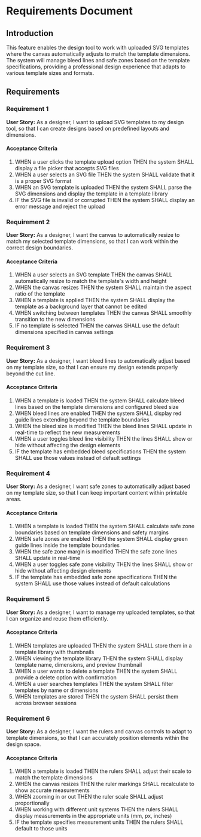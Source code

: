 # Requirements Document

## Introduction

This feature enables the design tool to work with uploaded SVG templates where the canvas automatically adjusts to match the template dimensions. The system will manage bleed lines and safe zones based on the template specifications, providing a professional design experience that adapts to various template sizes and formats.

## Requirements

### Requirement 1

**User Story:** As a designer, I want to upload SVG templates to my design tool, so that I can create designs based on predefined layouts and dimensions.

#### Acceptance Criteria

1. WHEN a user clicks the template upload option THEN the system SHALL display a file picker that accepts SVG files
2. WHEN a user selects an SVG file THEN the system SHALL validate that it is a proper SVG format
3. WHEN an SVG template is uploaded THEN the system SHALL parse the SVG dimensions and display the template in a template library
4. IF the SVG file is invalid or corrupted THEN the system SHALL display an error message and reject the upload

### Requirement 2

**User Story:** As a designer, I want the canvas to automatically resize to match my selected template dimensions, so that I can work within the correct design boundaries.

#### Acceptance Criteria

1. WHEN a user selects an SVG template THEN the canvas SHALL automatically resize to match the template's width and height
2. WHEN the canvas resizes THEN the system SHALL maintain the aspect ratio of the template
3. WHEN a template is applied THEN the system SHALL display the template as a background layer that cannot be edited
4. WHEN switching between templates THEN the canvas SHALL smoothly transition to the new dimensions
5. IF no template is selected THEN the canvas SHALL use the default dimensions specified in canvas settings

### Requirement 3

**User Story:** As a designer, I want bleed lines to automatically adjust based on my template size, so that I can ensure my design extends properly beyond the cut line.

#### Acceptance Criteria

1. WHEN a template is loaded THEN the system SHALL calculate bleed lines based on the template dimensions and configured bleed size
2. WHEN bleed lines are enabled THEN the system SHALL display red guide lines extending beyond the template boundaries
3. WHEN the bleed size is modified THEN the bleed lines SHALL update in real-time to reflect the new measurements
4. WHEN a user toggles bleed line visibility THEN the lines SHALL show or hide without affecting the design elements
5. IF the template has embedded bleed specifications THEN the system SHALL use those values instead of default settings

### Requirement 4

**User Story:** As a designer, I want safe zones to automatically adjust based on my template size, so that I can keep important content within printable areas.

#### Acceptance Criteria

1. WHEN a template is loaded THEN the system SHALL calculate safe zone boundaries based on template dimensions and safety margins
2. WHEN safe zones are enabled THEN the system SHALL display green guide lines inside the template boundaries
3. WHEN the safe zone margin is modified THEN the safe zone lines SHALL update in real-time
4. WHEN a user toggles safe zone visibility THEN the lines SHALL show or hide without affecting design elements
5. IF the template has embedded safe zone specifications THEN the system SHALL use those values instead of default calculations

### Requirement 5

**User Story:** As a designer, I want to manage my uploaded templates, so that I can organize and reuse them efficiently.

#### Acceptance Criteria

1. WHEN templates are uploaded THEN the system SHALL store them in a template library with thumbnails
2. WHEN viewing the template library THEN the system SHALL display template name, dimensions, and preview thumbnail
3. WHEN a user wants to delete a template THEN the system SHALL provide a delete option with confirmation
4. WHEN a user searches templates THEN the system SHALL filter templates by name or dimensions
5. WHEN templates are stored THEN the system SHALL persist them across browser sessions

### Requirement 6

**User Story:** As a designer, I want the rulers and canvas controls to adapt to template dimensions, so that I can accurately position elements within the design space.

#### Acceptance Criteria

1. WHEN a template is loaded THEN the rulers SHALL adjust their scale to match the template dimensions
2. WHEN the canvas resizes THEN the ruler markings SHALL recalculate to show accurate measurements
3. WHEN zooming in or out THEN the ruler scale SHALL adjust proportionally
4. WHEN working with different unit systems THEN the rulers SHALL display measurements in the appropriate units (mm, px, inches)
5. IF the template specifies measurement units THEN the rulers SHALL default to those units
